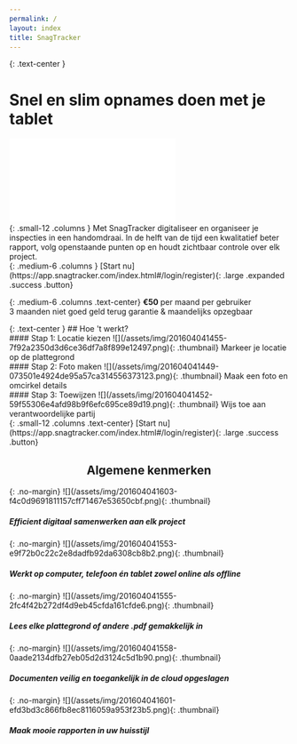 ```yaml
---
permalink: /
layout: index
title: SnagTracker
---
```


{: .text-center }
# S<span class="show-for-medium">nel en s</span>lim opnames doen<span class="show-for-large"> met je tablet</span>

<div class="flex-video widescreen">
  <iframe src="//player.vimeo.com/video/112169918" frameborder="0" webkitallowfullscreen mozallowfullscreen allowfullscreen></iframe>
</div>

<div class="row">
{: .small-12 .columns }
Met SnagTracker digitaliseer en organiseer je inspecties in een handomdraai. In de helft van de tijd een kwalitatief beter rapport, volg openstaande punten op en houdt zichtbaar controle over elk project.
</div>

<div class="row">
{: .medium-6 .columns }
[Start nu](https://app.snagtracker.com/index.html#/login/register){: .large .expanded .success .button}

{: .medium-6 .columns .text-center}
**&euro;50** per maand per gebruiker
<span class="show-for-medium"><br/>3 maanden niet goed geld terug garantie</span>
<span class="show-for-large">&amp; maandelijks opzegbaar</span>
</div>

<div class="callout secondary">
{: .text-center }
## Hoe 't werkt?

<div class="row medium-up-3">
  <div class="column">
#### <span class="hide-for-medium-only">Stap </span>1: Locatie kiezen
![](/assets/img/201604041455-7f92a2350d3d6ce36df7a8f899e12497.png){: .thumbnail}
Markeer je locatie op de plattegrond
  </div>

  <div class="column">
#### <span class="hide-for-medium-only">Stap </span>2: Foto maken
![](/assets/img/201604041449-073501e4924de95a57ca314556373123.png){: .thumbnail}
Maak een foto en omcirkel details
  </div>

  <div class="column">
#### <span class="hide-for-medium-only">Stap </span>3: Toewijzen
![](/assets/img/201604041452-59f55306e4afd98b9f6efc695ce89d19.png){: .thumbnail}
Wijs toe aan verantwoordelijke partij
  </div>
</div>
</div>

<div class="row">
{: .small-12 .columns .text-center}
[Start nu](https://app.snagtracker.com/index.html#/login/register){: .large .success .button}
</div>

<h2 style="text-align: center;">
  Algemene kenmerken
</h2>

<div class="row medium-up-3 large-up-5">
  <div class="column">
{: .no-margin}
![](/assets/img/201604041603-f4c0d9691811157cff71467e53650cbf.png){: .thumbnail}

##### Efficient digitaal samenwerken aan elk project<small></small>

  </div>

  <div class="column">
{: .no-margin}
![](/assets/img/201604041553-e9f72b0c22c2e8dadfb92da6308cb8b2.png){: .thumbnail}

##### Werkt op computer, telefoon &eacute;n tablet zowel online als offline
  </div>

  <div class="column">
{: .no-margin}
![](/assets/img/201604041555-2fc4f42b272df4d9eb45cfda161cfde6.png){: .thumbnail}

##### Lees elke plattegrond of andere .pdf gemakkelijk in
  </div>

  <div class="column">
{: .no-margin}
![](/assets/img/201604041558-0aade2134dfb27eb05d2d3124c5d1b90.png){: .thumbnail}

##### Documenten veilig en toegankelijk in de cloud opgeslagen
  </div>

  <div class="column">
{: .no-margin}
![](/assets/img/201604041601-efd3bd3c866fb8ec8116059a953f23b5.png){: .thumbnail}

##### Maak mooie rapporten in uw huisstijl
  </div>
</div>
